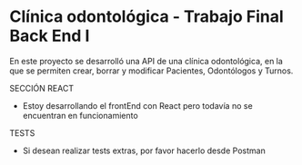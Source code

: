 # Clínica odontológica - Trabajo Final Back End I


En este proyecto se desarrolló una API de una clínica odontológica, en la que se permiten crear, borrar y modificar Pacientes, Odontólogos y Turnos.


SECCIÓN REACT
- Estoy desarrollando el frontEnd con React pero todavía no se encuentran en funcionamiento


TESTS
- Si desean realizar tests extras, por favor hacerlo desde Postman
